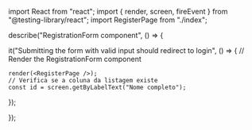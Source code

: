 import React from "react";
import { render, screen, fireEvent } from "@testing-library/react";
import RegisterPage from "./index";

describe("RegistrationForm component", () => {

    
  it("Submitting the form with valid input should redirect to login", () => {
    // Render the RegistrationForm component

    render(<RegisterPage />);
    // Verifica se a coluna da listagem existe
    const id = screen.getByLabelText("Nome completo");
    

    
  });

  
  
});
